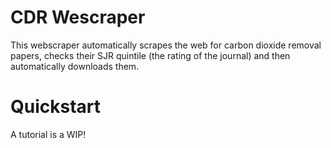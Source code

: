 # CDR Wescraper

This webscraper automatically scrapes the web for carbon dioxide removal papers, checks their SJR quintile (the rating of the journal) and then automatically downloads them.

# Quickstart

A tutorial is a WIP!
